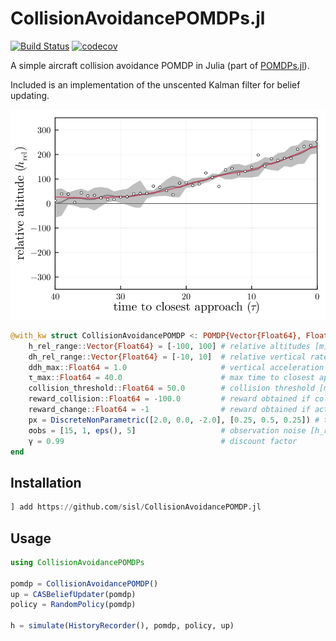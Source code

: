 # CollisionAvoidancePOMDPs.jl

[![Build Status](https://github.com/sisl/CollisionAvoidancePOMDPs.jl/actions/workflows/CI.yml/badge.svg)](https://github.com/sisl/CollisionAvoidancePOMDPs.jl/actions/workflows/CI.yml)
[![codecov](https://codecov.io/gh/sisl/CollisionAvoidancePOMDPs.jl/branch/master/graph/badge.svg)](https://codecov.io/gh/sisl/CollisionAvoidancePOMDPs.jl)


A simple aircraft collision avoidance POMDP in Julia (part of [POMDPs.jl](https://github.com/JuliaPOMDP/POMDPs.jl)).

Included is an implementation of the unscented Kalman filter for belief updating.

<p align="center">
    <img src="./img/cas.svg">
</p>

```julia
@with_kw struct CollisionAvoidancePOMDP <: POMDP{Vector{Float64}, Float64, Vector{Float64}}
    h_rel_range::Vector{Float64} = [-100, 100] # relative altitudes [m]
    dh_rel_range::Vector{Float64} = [-10, 10]  # relative vertical rates [m²]
    ddh_max::Float64 = 1.0                     # vertical acceleration limit [m/s²]
    τ_max::Float64 = 40.0                      # max time to closest approach [s]
    collision_threshold::Float64 = 50.0        # collision threshold [m]
    reward_collision::Float64 = -100.0         # reward obtained if collision occurs
    reward_change::Float64 = -1                # reward obtained if action changes
    px = DiscreteNonParametric([2.0, 0.0, -2.0], [0.25, 0.5, 0.25]) # transition noise on relative vertical rate [m/s²]
    σobs = [15, 1, eps(), 5]                   # observation noise [h_rel, dh_rel, a_prev, τ]
    γ = 0.99                                   # discount factor
end
```

## Installation
```julia
] add https://github.com/sisl/CollisionAvoidancePOMDP.jl
```

## Usage
```julia
using CollisionAvoidancePOMDPs

pomdp = CollisionAvoidancePOMDP()
up = CASBeliefUpdater(pomdp)
policy = RandomPolicy(pomdp)

h = simulate(HistoryRecorder(), pomdp, policy, up)
```
